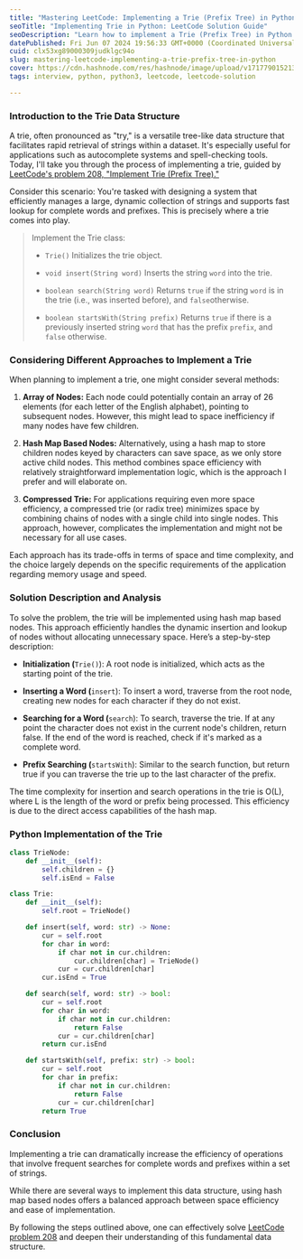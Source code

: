 ```yaml
---
title: "Mastering LeetCode: Implementing a Trie (Prefix Tree) in Python"
seoTitle: "Implementing Trie in Python: LeetCode Solution Guide"
seoDescription: "Learn how to implement a Trie (Prefix Tree) in Python with this comprehensive guide. Includes detailed explanations and code examples for LeetCode."
datePublished: Fri Jun 07 2024 19:56:33 GMT+0000 (Coordinated Universal Time)
cuid: clx53xg89000309judklgc94o
slug: mastering-leetcode-implementing-a-trie-prefix-tree-in-python
cover: https://cdn.hashnode.com/res/hashnode/image/upload/v1717790152134/0e134671-4e81-4ed6-bc55-1fd0d0f4ba8b.png
tags: interview, python, python3, leetcode, leetcode-solution

---
```


### Introduction to the Trie Data Structure

A trie, often pronounced as "try," is a versatile tree-like data structure that facilitates rapid retrieval of strings within a dataset. It's especially useful for applications such as autocomplete systems and spell-checking tools. Today, I'll take you through the process of implementing a trie, guided by [LeetCode's problem 208, "Implement Trie (Prefix Tree)."](https://leetcode.com/problems/implement-trie-prefix-tree/description/)

Consider this scenario: You're tasked with designing a system that efficiently manages a large, dynamic collection of strings and supports fast lookup for complete words and prefixes. This is precisely where a trie comes into play.

> Implement the Trie class:
> 
> * `Trie()` Initializes the trie object.
>     
> * `void insert(String word)` Inserts the string `word` into the trie.
>     
> * `boolean search(String word)` Returns `true` if the string `word` is in the trie (i.e., was inserted before), and `false`otherwise.
>     
> * `boolean startsWith(String prefix)` Returns `true` if there is a previously inserted string `word` that has the prefix `prefix`, and `false` otherwise.
>     

### Considering Different Approaches to Implement a Trie

When planning to implement a trie, one might consider several methods:

1. **Array of Nodes:** Each node could potentially contain an array of 26 elements (for each letter of the English alphabet), pointing to subsequent nodes. However, this might lead to space inefficiency if many nodes have few children.
    
2. **Hash Map Based Nodes:** Alternatively, using a hash map to store children nodes keyed by characters can save space, as we only store active child nodes. This method combines space efficiency with relatively straightforward implementation logic, which is the approach I prefer and will elaborate on.
    
3. **Compressed Trie:** For applications requiring even more space efficiency, a compressed trie (or radix tree) minimizes space by combining chains of nodes with a single child into single nodes. This approach, however, complicates the implementation and might not be necessary for all use cases.
    

Each approach has its trade-offs in terms of space and time complexity, and the choice largely depends on the specific requirements of the application regarding memory usage and speed.

### Solution Description and Analysis

To solve the problem, the trie will be implemented using hash map based nodes. This approach efficiently handles the dynamic insertion and lookup of nodes without allocating unnecessary space. Here’s a step-by-step description:

* **Initialization (**`Trie()`): A root node is initialized, which acts as the starting point of the trie.
    
* **Inserting a Word (**`insert`): To insert a word, traverse from the root node, creating new nodes for each character if they do not exist.
    
* **Searching for a Word (**`search`): To search, traverse the trie. If at any point the character does not exist in the current node's children, return false. If the end of the word is reached, check if it's marked as a complete word.
    
* **Prefix Searching (**`startsWith`): Similar to the search function, but return true if you can traverse the trie up to the last character of the prefix.
    

The time complexity for insertion and search operations in the trie is O(L), where L is the length of the word or prefix being processed. This efficiency is due to the direct access capabilities of the hash map.

### Python Implementation of the Trie

```python
class TrieNode:
    def __init__(self):
        self.children = {}
        self.isEnd = False

class Trie:
    def __init__(self):
        self.root = TrieNode()

    def insert(self, word: str) -> None:
        cur = self.root
        for char in word:
            if char not in cur.children:
                cur.children[char] = TrieNode()
            cur = cur.children[char]
        cur.isEnd = True

    def search(self, word: str) -> bool:
        cur = self.root
        for char in word:
            if char not in cur.children:
                return False
            cur = cur.children[char]
        return cur.isEnd

    def startsWith(self, prefix: str) -> bool:
        cur = self.root
        for char in prefix:
            if char not in cur.children:
                return False
            cur = cur.children[char]
        return True
```

### Conclusion

Implementing a trie can dramatically increase the efficiency of operations that involve frequent searches for complete words and prefixes within a set of strings.

While there are several ways to implement this data structure, using hash map based nodes offers a balanced approach between space efficiency and ease of implementation.

By following the steps outlined above, one can effectively solve [LeetCode problem 208](https://leetcode.com/problems/implement-trie-prefix-tree/) and deepen their understanding of this fundamental data structure.